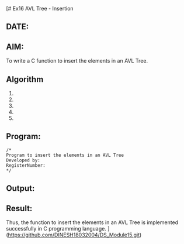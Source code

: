 [# Ex16 AVL Tree - Insertion
## DATE:
## AIM:
To write a C function to insert the elements in an AVL Tree.

## Algorithm
1. 
2. 
3. 
4.  
5.   

## Program:
```
/*
Program to insert the elements in an AVL Tree
Developed by: 
RegisterNumber:  
*/
```

## Output:



## Result:
Thus, the function to insert the elements in an AVL Tree is implemented successfully in C programming language.
](https://github.com/DINESH18032004/DS_Module15.git)
